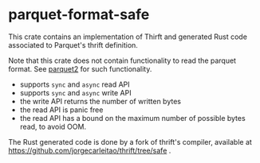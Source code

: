 # parquet-format-safe

This crate contains an implementation of Thirft and generated Rust code
associated to Parquet's thrift definition.

Note that this crate does not contain functionality to read the parquet format.
See [parquet2](https://github.com/jorgecarleitao/parquet2) for such functionality.

* supports `sync` and `async` read API
* supports `sync` and `async` write API
* the write API returns the number of written bytes
* the read API is panic free
* the read API has a bound on the maximum number of possible bytes read, to avoid OOM.

The Rust generated code is done by a fork of thrift's compiler, available
at https://github.com/jorgecarleitao/thrift/tree/safe .
